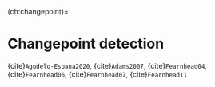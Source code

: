 

(ch:changepoint)=
# Changepoint detection



{cite}`Agudelo-Espana2020`, {cite}`Adams2007`, {cite}`Fearnhead04`, {cite}`Fearnhead06`, {cite}`Fearnhead07`, 
{cite}`Fearnhead11`





